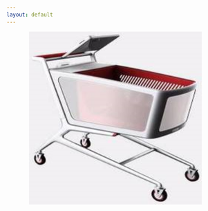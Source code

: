 ```yaml
---
layout: default
---
```


<center><img width="400" height="400" src="imgs/cart1.png"/></center><br/>
